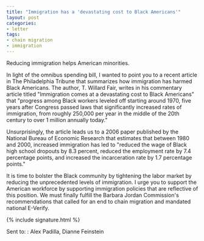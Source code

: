 ```yaml
---
title: "Immigration has a 'devastating cost to Black Americans'"
layout: post
categories:
- letter
tags:
- chain migration
- immigration
---
```


Reducing immigration helps American minorities.

In light of the omnibus spending bill, I wanted to point you to a recent article in The Philadelphia Tribune that summarizes how immigration has harmed Black Americans. The author, T. Willard Fair, writes in his commentary article titled "Immigration comes at a devastating cost to Black Americans" that "progress among Black workers leveled off starting around 1970, five years after Congress passed laws that significantly increased rates of immigration, from roughly 250,000 per year in the middle of the 20th century to over 1 million annually today."

Unsurprisingly, the article leads us to a 2006 paper published by the National Bureau of Economic Research that estimates that between 1980 and 2000, increased immigration has led to "reduced the wage of Black high school dropouts by 8.3 percent, reduced the employment rate by 7.4 percentage points, and increased the incarceration rate by 1.7 percentage points."

It is time to bolster the Black community by tightening the labor market by reducing the unprecedented levels of immigration. I urge you to support the American workforce by supporting immigration policies that are reflective of this position. We must finally fulfill the Barbara Jordan Commission's recommendations that called for an end to chain migration and mandated national E-Verify.

{% include signature.html %}

Sent to:
: Alex Padilla, Dianne Feinstein
